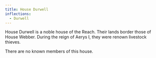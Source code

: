 ```yaml
---
title: House Durwell
inflections:
  - Durwell
---
```


House Durwell is a noble house of the Reach. Their lands border those of House Webber. During the reign of Aerys I, they were renown livestock thieves.

There are no known members of this house.



